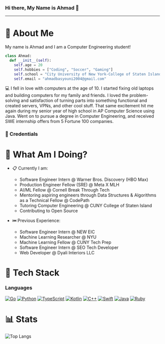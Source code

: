 ### Hi there, My Name is Ahmad 👋

<hr>

# 📮 About Me

My name is Ahmad and I am a Computer Engineering student!

```python
class Ahmad:
  def __init__(self):
    self.age = 20
    self.hobbies = ["Coding", "Soccer", "Gaming"]
    self.school = "City University of New York-College of Staten Island"
    self.email = "ahmadbasyouni2004@gmail.com"
```

💻 I fell in love with computers at the age of 10. I started fixing old laptops and building computers for my family and friends. I loved the problem-solving and satisfaction of turning parts into something functional and created servers, VPNs, and other cool stuff. That same excitement hit me again during my senior year of high school in AP Computer Science using Java. Went on to pursue a degree in Computer Engineering, and received SWE internship offers from 5 Fortune 100 companies.

### 💼 Credentials

# 📍 What Am I Doing?
- 📋 Currently I am:
  - Software Engineer Intern @ Warner Bros. Discovery (HBO Max)
  - Production Engineer Fellow (SRE) @ Meta X MLH
  - AI/ML Fellow @ Cornell Break Through Tech
  - Mentoring aspiring engineers through Data Structures & Algorithms as a Technical Fellow @ CodePath
  - Tutoring Computer Engineering @ CUNY College of Staten Island
  - Contributing to Open Source

- ⏮️ Previous Experience:
  - Software Engineer Intern @ NEW EIC
  - Machine Learning Researcher @ NYU
  - Machine Learning Fellow @ CUNY Tech Prep
  - Software Engineer Intern @ SEO Tech Developer
  - Web Developer @ Dyali Interiors LLC

# 👻 Tech Stack

### Languages
[![Go](https://skillicons.dev/icons?i=go&theme=dark)](https://skillicons.dev) [![Python](https://skillicons.dev/icons?i=python&theme=dark)](https://skillicons.dev) [![TypeScript](https://skillicons.dev/icons?i=ts&theme=dark)](https://skillicons.dev) [![Kotlin](https://skillicons.dev/icons?i=kotlin&theme=dark)](https://skillicons.dev) [![C++](https://skillicons.dev/icons?i=cpp&theme=dark)](https://skillicons.dev) [![Swift](https://skillicons.dev/icons?i=swift&theme=dark)](https://skillicons.dev) [![Java](https://skillicons.dev/icons?i=java&theme=dark)](https://skillicons.dev) [![Ruby](https://skillicons.dev/icons?i=ruby&theme=dark)](https://skillicons.dev)

# 📊 Stats
![Top Langs](https://github-readme-stats.vercel.app/api/top-langs/?username=ahmadbasyouni10&layout=compact&exclude_repo=Olympic_Medal_Predictor_ML_Python,Flix-Movie-IOS-App,NYU-AI-School-Labs,PROJECT7-IOS101,Tasks-App)
